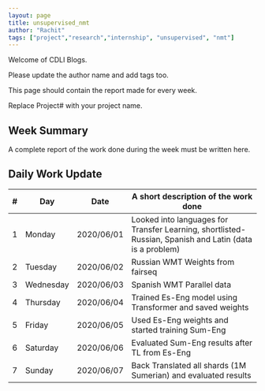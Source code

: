```yaml
---
layout: page
title: unsupervised_nmt
author: "Rachit"
tags: ["project","research","internship", "unsupervised", "nmt"]
---
```

Welcome of CDLI Blogs.

Please update the author name and add tags too. 

This page should contain the report made for every week.

Replace Project# with your project name.

## Week Summary

A complete report of the work done during the week must be written here. 


## Daily Work Update

|\#|Day|Date|A short description of the work done|  
|---	|---	|---	|---	|  
|1   	| Monday 	|   2020/06/01	|  Looked into languages for Transfer Learning, shortlisted- Russian, Spanish and Latin (data is a problem) 	|  
|2   	| Tuesday  	|   2020/06/02	|  Russian WMT Weights from fairseq 	|  
|3   	| Wednesday  	|  2020/06/03 	|  Spanish WMT Parallel data 	|  
|4   	| Thursday  	|   2020/06/04	|  Trained Es-Eng model using Transformer and saved weights 	|  
|5   	| Friday  	|   2020/06/05	|  Used Es-Eng weights and started training Sum-Eng 	|  
|6   	| Saturday  	|   2020/06/06	|  Evaluated Sum-Eng results after TL from Es-Eng	|  
|7   	| Sunday  	|   2020/06/07	|  Back Translated all shards (1M Sumerian) and evaluated results 	|  
